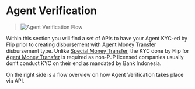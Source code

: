 <div></div>

# Agent Verification

> ![Agent Verification Flow](product-flows/agent-verification.png)

Within this section you will find a set of APIs to have your Agent KYC-ed by Flip prior to creating disbursement with Agent Money Transfer disbursement type. Unlike [Special Money Transfer](#special-money-transfer), the KYC done by Flip for [Agent Money Transfer](#agent-money-transfer) is required as non-PJP licensed companies usually don’t conduct KYC on their end as mandated by Bank Indonesia.

On the right side is a flow overview on how Agent Verification takes place via API.
